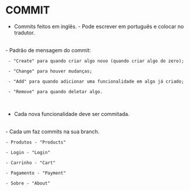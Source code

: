# COMMIT
- Commits feitos em inglês. - Pode escrever em português e colocar no tradutor.  
<br>
- Padrão de mensagem do commit:  

     - "Create" para quando criar algo novo (quando criar algo do zero);  

     - "Change" para houver mudanças;  

     - "Add" para quando adicionar uma funcionalidade em algo já criado;  

     - "Remove" para quando deletar algo.  

<br>

- Cada nova funcionalidade deve ser commitada.  
<br>
- Cada um faz commits na sua branch.  

    - Produtos - "Products"  

    - Login - "Login"  

    - Carrinho - "Cart"  

    - Pagamento - "Payment"  

    - Sobre - "About" 